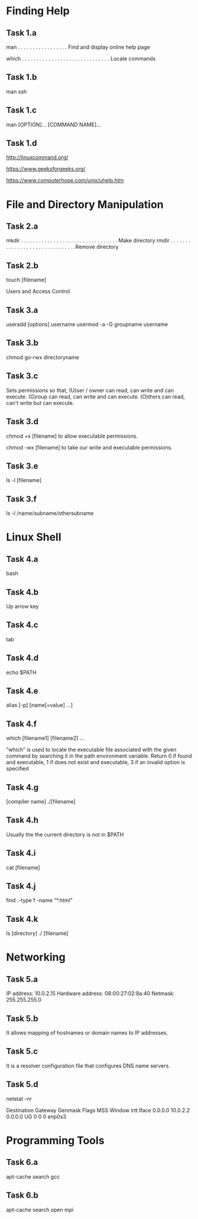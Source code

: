 # Finding Help

## Task 1.a

man . . . . . . . . . . . . . . . . . Find and display online help page

which . . . . . . . . . . . . . . . . . . . . . . . . . . . . . . Locate commands


## Task 1.b

man ssh


## Task 1.c

man [OPTION]... [COMMAND NAME]...

## Task 1.d

http://linuxcommand.org/

https://www.geeksforgeeks.org/

https://www.computerhope.com/unix/uhelp.htm

# File and Directory Manipulation

## Task 2.a

mkdir . . . . . . . . . . . . . . . . . . . . . . . . . . . . . . . . . Make directory
rmdir . . . . . . . . . . . . . . . . . . . . . . . . . . . . . . .Remove directory


## Task 2.b

touch [filename]



Users and Access Control

## Task 3.a

useradd [options] username
usermod -a -G groupname username


## Task 3.b

chmod go-rwx directoryname


## Task 3.c

Sets permissions so that, (U)ser / owner can read, can write and can execute. (G)roup can read, can write and can execute. (O)thers can read, can't write but can execute.


## Task 3.d

chmod +x [filename] to allow executable permissions.

chmod -wx [filename] to take our write and executable permissions.


## Task 3.e

ls -l [filename]


## Task 3.f

ls -l /name/subname/othersubname


# Linux Shell

## Task 4.a

bash


## Task 4.b

Up arrow key


## Task 4.c

tab


## Task 4.d

echo $PATH


## Task 4.e

alias [-p] [name[=value] …]


## Task 4.f

which [filename1] [filename2] …

“which” is used to locate the executable file associated with the given command by searching it in the path environment variable. Return 0 if found and executable, 1 if does not exist and executable, 3 if an invalid option is specified


## Task 4.g

[compiler name] ./[filename]



## Task 4.h

Usually the the current directory is not in $PATH


## Task 4.i

cat [filename]


## Task 4.j

find .-type f -name “*.html”


## Task 4.k

ls [directory]
./ [filename]


# Networking

## Task 5.a

IP address: 10.0.2.15
Hardware address: 08:00:27:02:8a:40
Netmask: 255.255.255.0


## Task 5.b

It allows mapping of hostnames or domain names to IP addresses.


## Task 5.c

It is a resolver configuration file that configures DNS name servers.


## Task 5.d

netstat -nr

Destination     Gateway         Genmask         Flags   MSS Window  irtt 	Iface
0.0.0.0         	10.0.2.2        	0.0.0.0         	UG        0 	0          0 	enp0s3


# Programming Tools

## Task 6.a

apt-cache search gcc



## Task 6.b

apt-cache search open mpi

